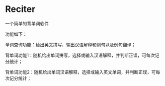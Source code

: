 # Reciter
一个简单的背单词软件

功能如下：

单词查询功能：给出英文拼写，输出汉语解释和例句以及例句翻译；

背单词功能1：随机给出单词拼写，选择或输入汉语解释，并判断正误，可每次记分统计；

背单词功能2：随机给出单词汉语解释，选择或输入英文单词，并判断正误，可每次记分统计；
